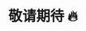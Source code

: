 # 敬请期待 🔥

[comment]: <> (# IDEA Plugin 开发手册 🔥)

[comment]: <> (>你好，我是小傅哥，[《重学Java设计模式》]&#40;https://item.jd.com/13218336.html&#41; 图书作者，一线互联网 Java 工程师、架构师。)

[comment]: <> (一个着迷于技术又喜欢不断折腾的技术活跃者，从13年毕业到进入互联网，开发过交易、营销类项目，实现过运营、活动类项目，设计过中间件，组织过系统重构，编写过技术专利。不仅从事业务系统的开发工作，也经常做一些字节码插桩类的设计和实现，对架构的设计和落地有丰富的经验。在热衷于Java语言的同时，也喜欢研究中继器、I/O板卡、C#和PHP！)

[comment]: <> (---)

[comment]: <> (## 一、介绍)

[comment]: <> (`💥为什么？写写快乐的热门文章不好吗！`)

[comment]: <> (从开始准备成体系的编写 `IDEA Plugin` 知识内容前，我就知道这大概率不会是一个有太多阅读量的文章，因为基本日常的工作开发中几乎也用不到这样的知识。)

[comment]: <> (那么为什么还要编写呢？就是因为用的人不多，所以这方面的知识成体系的少，也就导致真的有需要的人根本找不到一个可以上手的资料。*怎么开发*、*什么模式*、*哪种技术*、*如何发布* 等等，这些内容几乎就是空白的，在你有此类需求的时候完全不知道如何上手。)

[comment]: <> (所以🌶，又一套**成系列体系**的`《IDEA Plugin 开发手册》`内容已经为有需要的你准备好啦：)

[comment]: <> (![]&#40;https://bugstack.cn/images/article/knowledge/knowledge-220123-01.png&#41;)

[comment]: <> (- 此开发手册，分为4章12节循序渐进的通过实践案例开发的方式，串联 IDEA Plugin 开发的各项常用技术点，为读者讲解如何开发一个 IDEA 插件。)

[comment]: <> (- 基本开发类知识点包括：`gradle 工程创建`、`插件发布`、`Swing UI`、`各类窗体`、`菜单配置`、`工程上下文对象`、`向导步骤`、`内容存放`、`配置加载`等，通过这些知识在案例中的逐个使用，而学习如何开发插件。)

[comment]: <> (💋`鉴于作者水平有限`，如果PDF中含有不易理解的内容，一定是作者在编写的过程中缺少必要的描述和严格的校准，感谢把你的意见或者疑问提交给我来完善，也欢迎与我多一些交互，互相进步共同成长。)

[comment]: <> (## 二、能干啥，举个栗子🌰)

[comment]: <> (`vo2dto，一个已经被下载1000+的插件`)

[comment]: <> (![]&#40;https://bugstack.cn/images/article/knowledge/knowledge-220123-02.png&#41;)

[comment]: <> (这是小傅哥开发的一款用于帮助使用 IDEA 编写代码的研发人员，快速生成两个对象转换过程中所需要大量的 `x.set&#40;y.get&#41;` 代码块的 vo2dto 插件工具。*可以直接在 IDEA 中搜索安装使用*)

[comment]: <> (| `对vo2dto感兴趣的，程序员👨🏻‍💻‍，来自这些国家` |)

[comment]: <> (|:---:|)

[comment]: <> (| ![]&#40;https://bugstack.cn/images/article/knowledge/knowledge-220123-03.png&#41; |)

[comment]: <> (- 插件：[https://plugins.jetbrains.com/plugin/18262-vo2dto]&#40;https://plugins.jetbrains.com/plugin/18262-vo2dto&#41;)

[comment]: <> (- 源码：[https://github.com/fuzhengwei/vo2dto]&#40;https://github.com/fuzhengwei/vo2dto&#41;)

[comment]: <> (- 视频：[https://www.bilibili.com/video/BV13Y411h7fv]&#40;https://www.bilibili.com/video/BV13Y411h7fv&#41; - `讲解插件的整体设计和使用说明`)

[comment]: <> (## 三、别说了，上干货吧！)

[comment]: <> (**Hello, world of idea plugin ！**  你好，IDEA 插件的世界！欢迎来到这里！)

[comment]: <> (IDEA 插件开发可以帮助研发人员提升能效，解决一些实际场景中的共性问题。但最近在折腾IDEA插件开发的时候，市面的资料确实不多，也没有成体系完整的开发指导手册，所以就遇到了很多不知道就不会的事情，需要一点点查询搜索源码、验证API接口，最终把各项功能实现，当然在这个过程中也确实踩了不少坑！接下来在这个专栏会把一些关于 IDEA 插件开发用到的各项知识做成案例输出出来，帮助有需要的研发伙伴，一起建设 IDEA Plugin。)

[comment]: <> (### 1. 适合人群)

[comment]: <> (1. 具备一定编程基础，工作1-3年的研发人员)

[comment]: <> (2. 有 IDEA Plugin 开发需求的研发人员)

[comment]: <> (3. 希望可以拓展一些除了业务以外的开发技能)

[comment]: <> (4. 想做一些开源软件的贡献人员)

[comment]: <> (### 2. 我能学到什么)

[comment]: <> (1. 看得懂，有很多的案例来串联 IDEA Plugin 插件开发技能)

[comment]: <> (2. 学得会，通过案例实践的方式学习 IDEA Plugin 开发技巧)

[comment]: <> (3. 搞得清，不只是实践，还是实际场景的结合)

[comment]: <> (4. 弄得明，学习完这套插件开发技巧，就可以自己完成一些场景设计和开发了)

[comment]: <> (### 3. 阅读建议)

[comment]: <> (此专栏是以案例串联 IDEA Plugin 插件开发中常用的技巧，在学习的过程中可以先着重案例实践，在去考虑如何设计和开发，以及已经上手后再去阅读一些核心的API以及如PMD插件的开发，学习各项技术补充自己的知识。)

[comment]: <> (粉丝伙伴在阅读的过程中，**千万不要害怕在学习的过程中遇到问题，这些都是正常的！** 希望你可以一直坚持把这些内容事必躬亲、亲历亲为的学完，加油！)

[comment]: <> (## 四、问题交流)

[comment]: <> (![]&#40;https://github.com/fuzhengwei/small-spring/blob/main/docs/assets/img/bugstack-md.png?raw=true&#41;)

[comment]: <> (<br/>)

[comment]: <> (<div align="center">)

[comment]: <> (    <a href="https://github.com/fuzhengwei/CodeGuide">关注小傅哥，你可以学到的更多！</a>)

[comment]: <> (</div>)

[comment]: <> (<br/>  )

[comment]: <> (- **加群交流**)

[comment]: <> (    本群的宗旨是给大家提供一个良好的技术学习交流平台，所以杜绝一切广告！由于微信群人满 100 之后无法加入，请扫描下方二维码先添加作者 “小傅哥” 微信&#40;fustack&#41;，备注：`学习加群`。)
    
[comment]: <> (    <img src="https://bugstack.cn/images/personal/fustack.png" width="180" height="180"/>)

[comment]: <> (- **公众号&#40;bugstack虫洞栈&#41;**)

[comment]: <> (    沉淀、分享、成长，专注于原创专题案例，以最易学习编程的方式分享知识，让自己和他人都能有所收获。目前已完成的专题有；Netty4.x实战专题案例、用Java实现JVM、基于JavaAgent的全链路监控、手写RPC框架、DDD专题案例、源码分析等。)
    
[comment]: <> (    <img src="https://bugstack.cn/images/personal/qrcode.png" width="180" height="180"/>)

